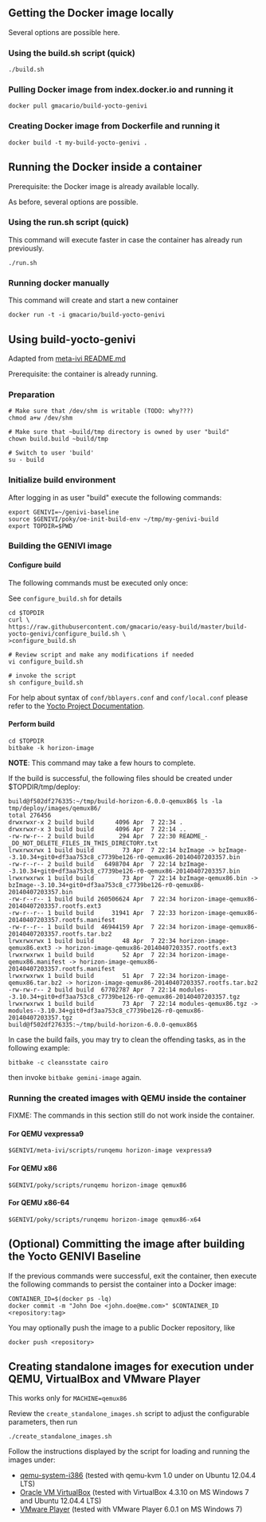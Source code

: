 ## Getting the Docker image locally

Several options are possible here.

### Using the build.sh script (quick)

    ./build.sh
    
### Pulling Docker image from index.docker.io and running it

    docker pull gmacario/build-yocto-genivi

### Creating Docker image from Dockerfile and running it

    docker build -t my-build-yocto-genivi .

## Running the Docker inside a container

Prerequisite: the Docker image is already available locally.

As before, several options are possible.

### Using the run.sh script (quick)

This command will execute faster in case the container has already run previously.

    ./run.sh

### Running docker manually

This command will create and start a new container

    docker run -t -i gmacario/build-yocto-genivi

## Using build-yocto-genivi

Adapted from [meta-ivi README.md](http://git.yoctoproject.org/cgit/cgit.cgi/meta-ivi/tree/README.md)

Prerequisite: the container is already running.

### Preparation

    # Make sure that /dev/shm is writable (TODO: why???)
    chmod a+w /dev/shm
    
    # Make sure that ~build/tmp directory is owned by user "build"
    chown build.build ~build/tmp
    
    # Switch to user 'build'
    su - build

### Initialize build environment

After logging in as user "build" execute the following commands:

    export GENIVI=~/genivi-baseline
    source $GENIVI/poky/oe-init-build-env ~/tmp/my-genivi-build
    export TOPDIR=$PWD

### Building the GENIVI image

#### Configure build

The following commands must be executed only once:

See `configure_build.sh` for details

    cd $TOPDIR
    curl \
	https://raw.githubusercontent.com/gmacario/easy-build/master/build-yocto-genivi/configure_build.sh \
	>configure_build.sh

    # Review script and make any modifications if needed
    vi configure_build.sh

    # invoke the script
    sh configure_build.sh

For help about syntax of `conf/bblayers.conf` and `conf/local.conf` please refer to the [Yocto Project Documentation](http://www.yoctoproject.org/docs/current/mega-manual/mega-manual.html).

#### Perform build

    cd $TOPDIR
    bitbake -k horizon-image

**NOTE**: This command may take a few hours to complete.

If the build is successful, the following files should be created under $TOPDIR/tmp/deploy:

    build@f502df276335:~/tmp/build-horizon-6.0.0-qemux86$ ls -la tmp/deploy/images/qemux86/
    total 276456
    drwxrwxr-x 2 build build      4096 Apr  7 22:34 .
    drwxrwxr-x 3 build build      4096 Apr  7 22:14 ..
    -rw-rw-r-- 2 build build       294 Apr  7 22:30 README_-_DO_NOT_DELETE_FILES_IN_THIS_DIRECTORY.txt
    lrwxrwxrwx 1 build build        73 Apr  7 22:14 bzImage -> bzImage--3.10.34+git0+df3aa753c8_c7739be126-r0-qemux86-20140407203357.bin
    -rw-r--r-- 2 build build   6498704 Apr  7 22:14 bzImage--3.10.34+git0+df3aa753c8_c7739be126-r0-qemux86-20140407203357.bin
    lrwxrwxrwx 1 build build        73 Apr  7 22:14 bzImage-qemux86.bin -> bzImage--3.10.34+git0+df3aa753c8_c7739be126-r0-qemux86-20140407203357.bin
    -rw-r--r-- 1 build build 260506624 Apr  7 22:34 horizon-image-qemux86-20140407203357.rootfs.ext3
    -rw-r--r-- 1 build build     31941 Apr  7 22:33 horizon-image-qemux86-20140407203357.rootfs.manifest
    -rw-r--r-- 1 build build  46944159 Apr  7 22:34 horizon-image-qemux86-20140407203357.rootfs.tar.bz2
    lrwxrwxrwx 1 build build        48 Apr  7 22:34 horizon-image-qemux86.ext3 -> horizon-image-qemux86-20140407203357.rootfs.ext3
    lrwxrwxrwx 1 build build        52 Apr  7 22:34 horizon-image-qemux86.manifest -> horizon-image-qemux86-20140407203357.rootfs.manifest
    lrwxrwxrwx 1 build build        51 Apr  7 22:34 horizon-image-qemux86.tar.bz2 -> horizon-image-qemux86-20140407203357.rootfs.tar.bz2
    -rw-rw-r-- 2 build build  67702787 Apr  7 22:14 modules--3.10.34+git0+df3aa753c8_c7739be126-r0-qemux86-20140407203357.tgz
    lrwxrwxrwx 1 build build        73 Apr  7 22:14 modules-qemux86.tgz -> modules--3.10.34+git0+df3aa753c8_c7739be126-r0-qemux86-20140407203357.tgz
    build@f502df276335:~/tmp/build-horizon-6.0.0-qemux86$

In case the build fails, you may try to clean the offending tasks, as in the following example:

    bitbake -c cleansstate cairo
    
then invoke `bitbake gemini-image` again.

### Running the created images with QEMU inside the container

FIXME: The commands in this section still do not work inside the container.

#### For QEMU vexpressa9

    $GENIVI/meta-ivi/scripts/runqemu horizon-image vexpressa9

#### For QEMU x86

    $GENIVI/poky/scripts/runqemu horizon-image qemux86

#### For QEMU x86-64

    $GENIVI/poky/scripts/runqemu horizon-image qemux86-x64
    
## (Optional) Committing the image after building the Yocto GENIVI Baseline

If the previous commands were successful, exit the container, then execute the following commands to persist the container into a Docker image:

    CONTAINER_ID=$(docker ps -lq)
    docker commit -m "John Doe <john.doe@me.com>" $CONTAINER_ID <repository:tag>

You may optionally push the image to a public Docker repository, like

    docker push <repository>

## Creating standalone images for execution under QEMU, VirtualBox and VMware Player

This works only for `MACHINE=qemux86`

Review the `create_standalone_images.sh` script to adjust the configurable parameters, then run

    ./create_standalone_images.sh

Follow the instructions displayed by the script for loading and running the images under:

* [qemu-system-i386](http://www.qemu.org/) (tested with qemu-kvm 1.0 under on Ubuntu 12.04.4 LTS)
* [Oracle VM VirtualBox](https://www.virtualbox.org/) (tested with VirtualBox 4.3.10 on MS Windows 7 and Ubuntu 12.04.4 LTS)
* [VMware Player](http://www.vmware.com/products/player) (tested with VMware Player 6.0.1 on MS Windows 7)

